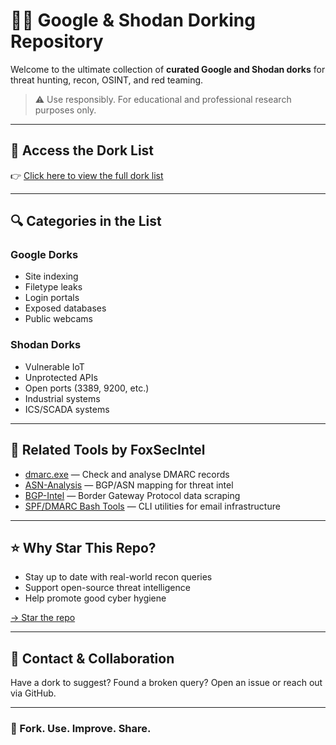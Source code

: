 # 🕵️‍♂️ Google & Shodan Dorking Repository

Welcome to the ultimate collection of **curated Google and Shodan dorks** for threat hunting, recon, OSINT, and red teaming.

> ⚠️ Use responsibly. For educational and professional research purposes only.

---

## 📂 Access the Dork List

👉 [Click here to view the full dork list](./dorks.md)

---

## 🔍 Categories in the List

### Google Dorks
- Site indexing
- Filetype leaks
- Login portals
- Exposed databases
- Public webcams

### Shodan Dorks
- Vulnerable IoT
- Unprotected APIs
- Open ports (3389, 9200, etc.)
- Industrial systems
- ICS/SCADA systems

---

## 🧰 Related Tools by FoxSecIntel

- [dmarc.exe](https://github.com/FoxSecIntel/dmarc.exe) — Check and analyse DMARC records
- [ASN-Analysis](https://github.com/FoxSecIntel/ASN-Analysis) — BGP/ASN mapping for threat intel
- [BGP-Intel](https://github.com/FoxSecIntel/BGP-Intel) — Border Gateway Protocol data scraping
- [SPF/DMARC Bash Tools](https://github.com/FoxSecIntel/...) — CLI utilities for email infrastructure

---

## ⭐ Why Star This Repo?

- Stay up to date with real-world recon queries
- Support open-source threat intelligence
- Help promote good cyber hygiene

[→ Star the repo](https://github.com/FoxSecIntel/GoogleAndShodanDorking/stargazers)

---

## 👋 Contact & Collaboration

Have a dork to suggest? Found a broken query? Open an issue or reach out via GitHub.

---

### 🔗 Fork. Use. Improve. Share.
